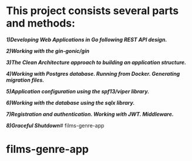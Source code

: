 # This project consists several parts and methods:

***1)Developing Web Applications in Go following REST API design.***

***2)Working with the gin-gonic/gin***

***3)The Clean Architecture approach to building an application structure.***

***4)Working with Postgres database. Running from Docker. Generating migration files.*** 

***5)Application configuration using the spf13/viper library.***

***6)Working with the database using the sqlx library.***

***7)Registration and authentication. Working with JWT. Middleware.***

***8)Graceful Shutdown***# films-genre-app
# films-genre-app

